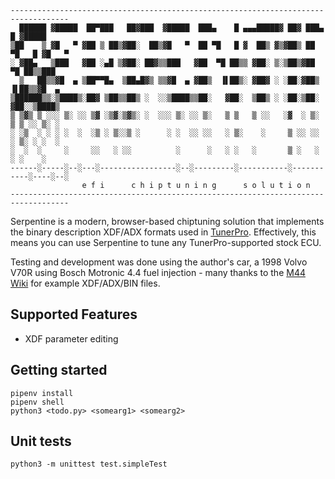 ```
-----------------------------------------------------------------------------------
  ██████ ▓█████  ██▀███   ██▓███  ▓█████  ███▄    █ ▄▄▄█████▓ ██▓ ███▄    █ ▓█████ 
▒██    ▒ ▓█   ▀ ▓██ ▒ ██▒▓██░  ██▒▓█   ▀  ██ ▀█   █ ▓  ██▒ ▓▒▓██▒ ██ ▀█   █ ▓█   ▀ 
░ ▓██▄   ▒███   ▓██ ░▄█ ▒▓██░ ██▓▒▒███   ▓██  ▀█ ██▒▒ ▓██░ ▒░▒██▒▓██  ▀█ ██▒▒███   
  ▒   ██▒▒▓█  ▄ ▒██▀▀█▄  ▒██▄█▓▒ ▒▒▓█  ▄ ▓██▒  ▐▌██▒░ ▓██▓ ░ ░██░▓██▒  ▐▌██▒▒▓█  ▄ 
▒██████▒▒░▒████▒░██▓ ▒██▒▒██▒ ░  ░░▒████▒▒██░   ▓██░  ▒██▒ ░ ░██░▒██░   ▓██░░▒████▒
▒ ▒▓▒ ▒ ░░░ ▒░ ░░ ▒▓ ░▒▓░▒▓▒░ ░  ░░░ ▒░ ░░ ▒░   ▒ ▒   ▒ ░░   ░▓  ░ ▒░   ▒ ▒ ░░ ▒░ ░
░ ░▒  ░ ░ ░ ░  ░  ░▒ ░ ▒░░▒ ░      ░ ░  ░░ ░░   ░ ▒░    ░     ▒ ░░ ░░   ░ ▒░ ░ ░  ░
░  ░  ░     ░     ░░   ░ ░░          ░      ░   ░ ░   ░       ▒ ░   ░   ░ ░    ░   
------░-----░--░---░-----------------░--░---------░-----------░-----------░----░--░
                e f i      c h i p t u n i n g      s o l u t i o n
-----------------------------------------------------------------------------------
```
Serpentine is a modern, browser-based chiptuning solution that implements the
binary description XDF/ADX formats used in [TunerPro](https://tunerpro.net/).
Effectively, this means you can use Serpentine to tune any TunerPro-supported stock
ECU. 

Testing and development was done using the author's car, a 1998 Volvo V70R using
Bosch Motronic 4.4 fuel injection - many thanks to the [M44 Wiki](https://m44.fandom.com/wiki/M44_Wiki) for example XDF/ADX/BIN files.

## Supported Features
- XDF parameter editing

## Getting started
    pipenv install
    pipenv shell
    python3 <todo.py> <somearg1> <somearg2>

## Unit tests
    python3 -m unittest test.simpleTest